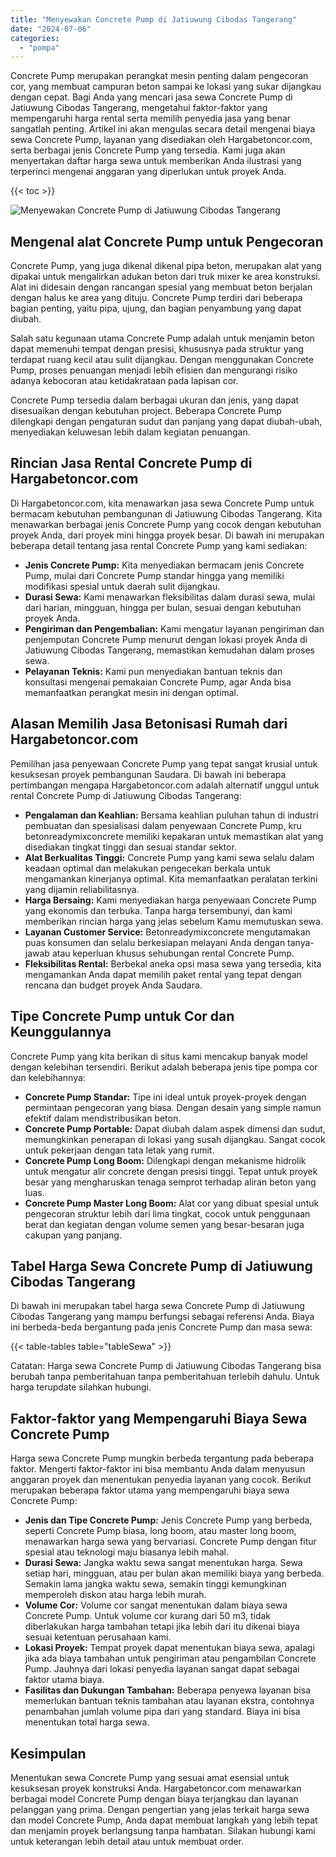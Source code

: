 ```yaml
---
title: "Menyewakan Concrete Pump di Jatiuwung Cibodas Tangerang"
date: "2024-07-06"
categories: 
  - "pompa"
---
```




Concrete Pump merupakan perangkat mesin penting dalam pengecoran cor, yang membuat campuran beton sampai ke lokasi yang sukar dijangkau dengan cepat. Bagi Anda yang mencari jasa sewa Concrete Pump di Jatiuwung Cibodas Tangerang, mengetahui faktor-faktor yang mempengaruhi harga rental serta memilih penyedia jasa yang benar sangatlah penting. Artikel ini akan mengulas secara detail mengenai biaya sewa Concrete Pump, layanan yang disediakan oleh Hargabetoncor.com, serta berbagai jenis Concrete Pump yang tersedia. Kami juga akan menyertakan daftar harga sewa untuk memberikan Anda ilustrasi yang terperinci mengenai anggaran yang diperlukan untuk proyek Anda.

{{< toc >}}

![Menyewakan Concrete Pump di Jatiuwung Cibodas Tangerang](https://hargareadymixid.github.io/pompa/concrete-pump%20(5).png)

## Mengenal alat Concrete Pump untuk Pengecoran

Concrete Pump, yang juga dikenal dikenal pipa beton, merupakan alat yang dipakai untuk mengalirkan adukan beton dari truk mixer ke area konstruksi. Alat ini didesain dengan rancangan spesial yang membuat beton berjalan dengan halus ke area yang dituju. Concrete Pump terdiri dari beberapa bagian penting, yaitu pipa, ujung, dan bagian penyambung yang dapat diubah.

Salah satu kegunaan utama Concrete Pump adalah untuk menjamin beton dapat memenuhi tempat dengan presisi, khususnya pada struktur yang terdapat ruang kecil atau sulit dijangkau. Dengan menggunakan Concrete Pump, proses penuangan menjadi lebih efisien dan mengurangi risiko adanya kebocoran atau ketidakrataan pada lapisan cor.

Concrete Pump tersedia dalam berbagai ukuran dan jenis, yang dapat disesuaikan dengan kebutuhan project. Beberapa Concrete Pump dilengkapi dengan pengaturan sudut dan panjang yang dapat diubah-ubah, menyediakan keluwesan lebih dalam kegiatan penuangan.

## Rincian Jasa Rental Concrete Pump di Hargabetoncor.com

Di Hargabetoncor.com, kita menawarkan jasa sewa Concrete Pump untuk bermacam kebutuhan pembangunan di Jatiuwung Cibodas Tangerang. Kita menawarkan berbagai jenis Concrete Pump yang cocok dengan kebutuhan proyek Anda, dari proyek mini hingga proyek besar. Di bawah ini merupakan beberapa detail tentang jasa rental Concrete Pump yang kami sediakan:

- **Jenis Concrete Pump:** Kita menyediakan bermacam jenis Concrete Pump, mulai dari Concrete Pump standar hingga yang memiliki modifikasi spesial untuk daerah sulit dijangkau.
- **Durasi Sewa:** Kami menawarkan fleksibilitas dalam durasi sewa, mulai dari harian, mingguan, hingga per bulan, sesuai dengan kebutuhan proyek Anda.
- **Pengiriman dan Pengembalian:** Kami mengatur layanan pengiriman dan penjemputan Concrete Pump menurut dengan lokasi proyek Anda di Jatiuwung Cibodas Tangerang, memastikan kemudahan dalam proses sewa.
- **Pelayanan Teknis:** Kami pun menyediakan bantuan teknis dan konsultasi mengenai pemakaian Concrete Pump, agar Anda bisa memanfaatkan perangkat mesin ini dengan optimal.

## Alasan Memilih Jasa Betonisasi Rumah dari Hargabetoncor.com

Pemilihan jasa penyewaan Concrete Pump yang tepat sangat krusial untuk kesuksesan proyek pembangunan Saudara. Di bawah ini beberapa pertimbangan mengapa Hargabetoncor.com adalah alternatif unggul untuk rental Concrete Pump di Jatiuwung Cibodas Tangerang:

- **Pengalaman dan Keahlian:** Bersama keahlian puluhan tahun di industri pembuatan dan spesialisasi dalam penyewaan Concrete Pump, kru betonreadymixconcrete memiliki kepakaran untuk memastikan alat yang disediakan tingkat tinggi dan sesuai standar sektor.
- **Alat Berkualitas Tinggi:** Concrete Pump yang kami sewa selalu dalam keadaan optimal dan melakukan pengecekan berkala untuk mengamankan kinerjanya optimal. Kita memanfaatkan peralatan terkini yang dijamin reliabilitasnya.
- **Harga Bersaing:** Kami menyediakan harga penyewaan Concrete Pump yang ekonomis dan terbuka. Tanpa harga tersembunyi, dan kami memberikan rincian harga yang jelas sebelum Kamu memutuskan sewa.
- **Layanan Customer Service:** Betonreadymixconcrete mengutamakan puas konsumen dan selalu berkesiapan melayani Anda dengan tanya-jawab atau keperluan khusus sehubungan rental Concrete Pump.
- **Fleksibilitas Rental:** Berbekal aneka opsi masa sewa yang tersedia, kita mengamankan Anda dapat memilih paket rental yang tepat dengan rencana dan budget proyek Anda Saudara.

## Tipe Concrete Pump untuk Cor dan Keunggulannya

Concrete Pump yang kita berikan di situs kami mencakup banyak model dengan kelebihan tersendiri. Berikut adalah beberapa jenis tipe pompa cor dan kelebihannya:

- **Concrete Pump Standar:** Tipe ini ideal untuk proyek-proyek dengan permintaan pengecoran yang biasa. Dengan desain yang simple namun efektif dalam mendistribusikan beton.
- **Concrete Pump Portable:** Dapat diubah dalam aspek dimensi dan sudut, memungkinkan penerapan di lokasi yang susah dijangkau. Sangat cocok untuk pekerjaan dengan tata letak yang rumit.
- **Concrete Pump Long Boom:** Dilengkapi dengan mekanisme hidrolik untuk mengatur alir concrete dengan presisi tinggi. Tepat untuk proyek besar yang mengharuskan tenaga semprot terhadap aliran beton yang luas.
- **Concrete Pump Master Long Boom:** Alat cor yang dibuat spesial untuk pengecoran struktur lebih dari lima tingkat, cocok untuk penggunaan berat dan kegiatan dengan volume semen yang besar-besaran juga cakupan yang panjang.

## Tabel Harga Sewa Concrete Pump di Jatiuwung Cibodas Tangerang

Di bawah ini merupakan tabel harga sewa Concrete Pump di Jatiuwung Cibodas Tangerang yang mampu berfungsi sebagai referensi Anda. Biaya ini berbeda-beda bergantung pada jenis Concrete Pump dan masa sewa:

{{< table-tables table="tableSewa" >}}

Catatan: Harga sewa Concrete Pump di Jatiuwung Cibodas Tangerang bisa berubah tanpa pemberitahuan tanpa pemberitahuan terlebih dahulu. Untuk harga terupdate silahkan hubungi.

## Faktor-faktor yang Mempengaruhi Biaya Sewa Concrete Pump

Harga sewa Concrete Pump mungkin berbeda tergantung pada beberapa faktor. Mengerti faktor-faktor ini bisa membantu Anda dalam menyusun anggaran proyek dan menentukan penyedia layanan yang cocok. Berikut merupakan beberapa faktor utama yang mempengaruhi biaya sewa Concrete Pump:

- **Jenis dan Tipe Concrete Pump:** Jenis Concrete Pump yang berbeda, seperti Concrete Pump biasa, long boom, atau master long boom, menawarkan harga sewa yang bervariasi. Concrete Pump dengan fitur spesial atau teknologi maju biasanya lebih mahal.
- **Durasi Sewa:** Jangka waktu sewa sangat menentukan harga. Sewa setiap hari, mingguan, atau per bulan akan memiliki biaya yang berbeda. Semakin lama jangka waktu sewa, semakin tinggi kemungkinan memperoleh diskon atau harga lebih murah.
- **Volume Cor:** Volume cor sangat menentukan dalam biaya sewa Concrete Pump. Untuk volume cor kurang dari 50 m3, tidak diberlakukan harga tambahan tetapi jika lebih dari itu dikenai biaya sesuai ketentuan perusahaan kami.
- **Lokasi Proyek:** Tempat proyek dapat menentukan biaya sewa, apalagi jika ada biaya tambahan untuk pengiriman atau pengambilan Concrete Pump. Jauhnya dari lokasi penyedia layanan sangat dapat sebagai faktor utama biaya.
- **Fasilitas dan Dukungan Tambahan:** Beberapa penyewa layanan bisa memerlukan bantuan teknis tambahan atau layanan ekstra, contohnya penambahan jumlah volume pipa dari yang standard. Biaya ini bisa menentukan total harga sewa.

## Kesimpulan

Menentukan sewa Concrete Pump yang sesuai amat esensial untuk kesuksesan proyek konstruksi Anda. Hargabetoncor.com menawarkan berbagai model Concrete Pump dengan biaya terjangkau dan layanan pelanggan yang prima. Dengan pengertian yang jelas terkait harga sewa dan model Concrete Pump, Anda dapat membuat langkah yang lebih tepat dan menjamin proyek berlangsung tanpa hambatan. Silakan hubungi kami untuk keterangan lebih detail atau untuk membuat order.
